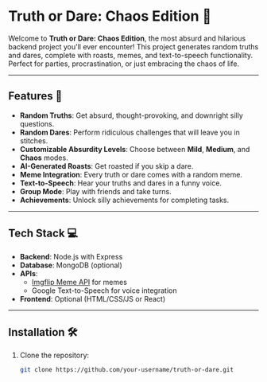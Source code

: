 # Truth or Dare: Chaos Edition 🎲

Welcome to **Truth or Dare: Chaos Edition**, the most absurd and hilarious backend project you'll ever encounter! This project generates random truths and dares, complete with roasts, memes, and text-to-speech functionality. Perfect for parties, procrastination, or just embracing the chaos of life.

---

## Features 🌟

- **Random Truths**: Get absurd, thought-provoking, and downright silly questions.
- **Random Dares**: Perform ridiculous challenges that will leave you in stitches.
- **Customizable Absurdity Levels**: Choose between **Mild**, **Medium**, and **Chaos** modes.
- **AI-Generated Roasts**: Get roasted if you skip a dare.
- **Meme Integration**: Every truth or dare comes with a random meme.
- **Text-to-Speech**: Hear your truths and dares in a funny voice.
- **Group Mode**: Play with friends and take turns.
- **Achievements**: Unlock silly achievements for completing tasks.

---

## Tech Stack 💻

- **Backend**: Node.js with Express
- **Database**: MongoDB (optional)
- **APIs**:
  - [Imgflip Meme API](https://api.imgflip.com/) for memes
  - Google Text-to-Speech for voice integration
- **Frontend**: Optional (HTML/CSS/JS or React)

---

## Installation 🛠️

1. Clone the repository:
   ```bash
   git clone https://github.com/your-username/truth-or-dare.git